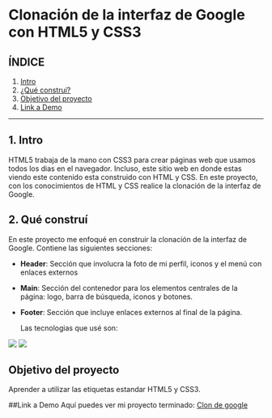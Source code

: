 # Clonación de la interfaz de Google con HTML5 y CSS3

## **ÍNDICE**

1. [Intro](#)
2. [¿Qué construí?](#)
3. [Objetivo del proyecto](#)
4. [Link a Demo](#)

****

## 1. Intro
HTML5 trabaja de la mano con CSS3 para crear páginas web que usamos todos los dias en el navegador. Incluso, este sitio web en donde estas viendo este contenido esta construido con HTML y CSS. En este proyecto, con los conocimientos de HTML y CSS realice la clonación de la interfaz de Google.

## 2. Qué construí
En este proyecto me enfoqué en construir la clonación de la interfaz de Google. 
Contiene las siguientes secciones:
* **Header**: Sección que involucra la foto de mi perfil, iconos y el menú con enlaces externos
* **Main**: Sección del contenedor para los elementos centrales de la página: logo, barra de búsqueda, iconos y botones.
* **Footer**: Sección que incluye enlaces externos al final de la página.

  Las tecnologias que usé son:
<img src="https://img.shields.io/badge/HTML5-E34F26?style=for-the-badge&logo=html5&logoColor=white" />
<img src="https://img.shields.io/badge/CSS3-1572B6?style=for-the-badge&logo=css3&logoColor=white" />

## Objetivo del proyecto
Aprender a utilizar las etiquetas estandar HTML5 y CSS3.

##Link a Demo
Aquí puedes ver mi proyecto terminado:
[Clon de google](https://abby-tc-github-io.vercel.app)
